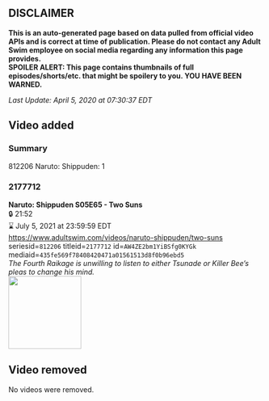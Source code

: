 ## DISCLAIMER
**This is an auto-generated page based on data pulled from official video APIs and is correct at time of publication. Please do not contact any Adult Swim employee on social media regarding any information this page provides.**  
**SPOILER ALERT: This page contains thumbnails of full episodes/shorts/etc. that might be spoilery to you. YOU HAVE BEEN WARNED.**  

_Last Update: April 5, 2020 at 07:30:37 EDT_
## Video added
### Summary
812206 Naruto: Shippuden: 1  
### 2177712
**Naruto: Shippuden S05E65 - Two Suns**  
 🔒 21:52  
⌛ July 5, 2021 at 23:59:59 EDT  
https://www.adultswim.com/videos/naruto-shippuden/two-suns  
seriesid=`812206` titleid=`2177712` id=`AW4ZE2bm1YiBSfg0KYGk` mediaid=`435fe569f78408420471a01561513d8f0b96ebd5`  
_The Fourth Raikage is unwilling to listen to either Tsunade or Killer Bee’s pleas to change his mind._  
<a href="https://media.cdn.adultswim.com/uploads/20191029/thumbnails/2_191029155277-narutoshippuden_283.jpg"><img src="https://media.cdn.adultswim.com/uploads/20191029/thumbnails/2_191029155277-narutoshippuden_283.jpg" height="144px" /></a>
## Video removed
No videos were removed.  
